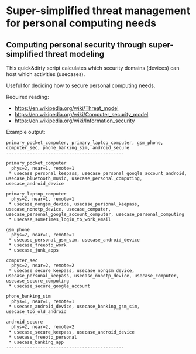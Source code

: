 # Super-simplified threat management for personal computing needs

## Computing personal security through super-simplified threat modeling

This quick&dirty script calculates which security domains (devices) can host which activities (usecases).

Useful for deciding how to secure personal computing needs.

Required reading:

* https://en.wikipedia.org/wiki/Threat_model
* https://en.wikipedia.org/wiki/Computer_security_model
* https://en.wikipedia.org/wiki/Information_security


Example output:

```
primary_pocket_computer, primary_laptop_computer, gsm_phone, computer_sec, phone_banking_sim, android_secure
---------------------------------------------

primary_pocket_computer
  phys=2, near=1, remote=1
 * usecase_personal_keepass, usecase_personal_google_account_android, usecase_bluetooth_music, usecase_personal_computing, usecase_android_device

primary_laptop_computer
  phys=2, near=1, remote=1
 * usecase_nongsm_device, usecase_personal_keepass, usecase_nonotp_device, usecase_computer, usecase_personal_google_account_computer, usecase_personal_computing
 * usecase_sometimes_login_to_work_email

gsm_phone
  phys=2, near=1, remote=1
 * usecase_personal_gsm_sim, usecase_android_device
 * usecase_freeotp_work
 * usecase_junk_apps

computer_sec
  phys=2, near=2, remote=2
 * usecase_secure_keepass, usecase_nongsm_device, usecase_personal_keepass, usecase_nonotp_device, usecase_computer, usecase_secure_computing
 * usecase_secure_google_account

phone_banking_sim
  phys=1, near=1, remote=1
 * usecase_android_device, usecase_banking_gsm_sim, usecase_too_old_android

android_secure
  phys=2, near=2, remote=2
 * usecase_secure_keepass, usecase_android_device
 * usecase_freeotp_personal
 * usecase_banking_app
---------------------------------------------
```


